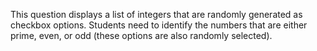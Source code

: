This question displays a list of integers that are randomly generated as checkbox options. Students need to identify the numbers that are either prime, even, or odd (these options are also randomly selected).
